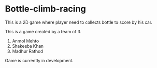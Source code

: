 # Bottle-climb-racing
This is a 2D game where player need to collects bottle to score by his car.

This is a game created by a team of 3.
1. Anmol Mehto
2. Shakeeba Khan
3. Madhur Rathod

Game is currently in development.
